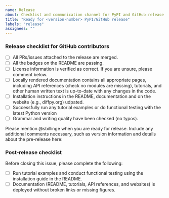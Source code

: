 ```yaml
---
name: Release
about: Checklist and communication channel for PyPI and GitHub release
title: "Ready for <version-number> PyPI/GitHub release"
labels: "release"
assignees: ""
---
```


### Release checklist for GitHub contributors

- [ ] All PRs/issues attached to the release are merged.
- [ ] All the badges on the README are passing.
- [ ] License information is verified as correct. If you are unsure, please comment below.
- [ ] Locally rendered documentation contains all appropriate pages, including API references (check no modules are
  missing), tutorials, and other human written text is up-to-date with any changes in the code.
- [ ] Installation instructions in the README, documentation and on the website (e.g., diffpy.org) udpated.
- [ ] Successfully run any tutorial examples or do functional testing with the latest Python version
- [ ] Grammar and writing quality have been checked (no typos).

Please mention @sbillinge when you are ready for release. Include any additional comments necessary, such as
version information and details about the pre-release here:

### Post-release checklist

Before closing this issue, please complete the following:

- [ ]  Run tutorial examples and conduct functional testing using the installation guide in the README.
- [ ]  Documentation (README, tutorials, API references, and websites) is deployed without broken links or missing figures.
